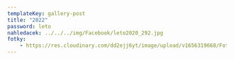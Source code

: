 ```yaml
---
templateKey: gallery-post
title: "2022"
password: leto
nahledacek: ../../../img/Facebook/leto2020_292.jpg
fotky: 
    - https://res.cloudinary.com/dd2ejj6yt/image/upload/v1656319668/Fotky/2022/bradavice_djels0.png
---
```

